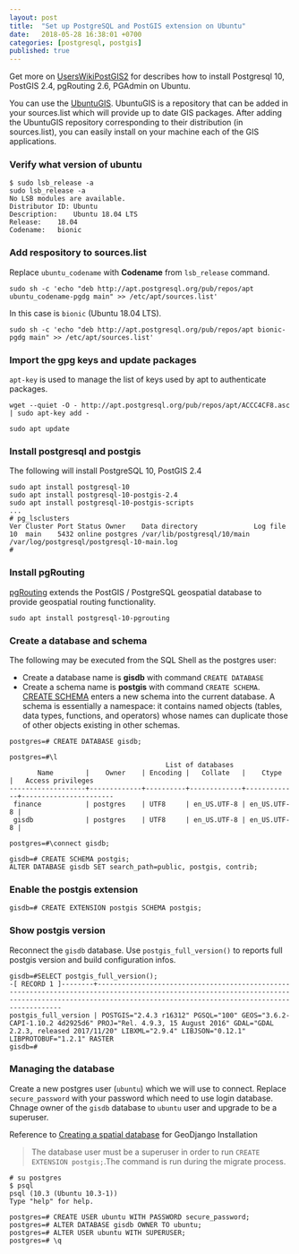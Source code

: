```yaml
---
layout: post
title:  "Set up PostgreSQL and PostGIS extension on Ubuntu"
date:   2018-05-28 16:38:01 +0700
categories: [postgresql, postgis]
published: true
---
```

Get more on [UsersWikiPostGIS2](https://trac.osgeo.org/postgis/wiki/UsersWikiPostGIS24UbuntuPGSQL10Apt)
for describes how to install Postgresql 10, PostGIS 2.4, pgRouting 2.6, PGAdmin on Ubuntu.

You can use the [UbuntuGIS](https://wiki.ubuntu.com/UbuntuGIS). UbuntuGIS is a repository
that can be added in your sources.list which will provide up to date GIS packages.
After adding the UbuntuGIS repository corresponding to their distribution (in sources.list),
you can easily install on your machine each of the GIS applications.

### Verify what version of ubuntu
```
$ sudo lsb_release -a
sudo lsb_release -a
No LSB modules are available.
Distributor ID:	Ubuntu
Description:	Ubuntu 18.04 LTS
Release:	18.04
Codename:	bionic
```
### Add respository to sources.list
Replace `ubuntu_codename` with **Codename** from `lsb_release` command.
```
sudo sh -c 'echo "deb http://apt.postgresql.org/pub/repos/apt ubuntu_codename-pgdg main" >> /etc/apt/sources.list'
```

In this case is `bionic` (Ubuntu 18.04 LTS).
```
sudo sh -c 'echo "deb http://apt.postgresql.org/pub/repos/apt bionic-pgdg main" >> /etc/apt/sources.list'
```

### Import the gpg keys and update packages
`apt-key` is used to manage the list of keys used by apt to authenticate packages.
```
wget --quiet -O - http://apt.postgresql.org/pub/repos/apt/ACCC4CF8.asc | sudo apt-key add -

sudo apt update
```

### Install postgresql and postgis
The following will install PostgreSQL 10, PostGIS 2.4

```
sudo apt install postgresql-10
sudo apt install postgresql-10-postgis-2.4
sudo apt install postgresql-10-postgis-scripts
...
# pg_lsclusters
Ver Cluster Port Status Owner    Data directory              Log file
10  main    5432 online postgres /var/lib/postgresql/10/main /var/log/postgresql/postgresql-10-main.log
#
```

### Install pgRouting
[pgRouting](https://pgrouting.org/) extends the PostGIS / PostgreSQL geospatial database to provide geospatial routing functionality.
```
sudo apt install postgresql-10-pgrouting
```

### Create a database and schema
The following may be executed from the SQL Shell as the postgres user:
* Create a database name is **gisdb** with command `CREATE DATABASE`
* Create a schema name is **postgis** with command `CREATE SCHEMA`.
[CREATE SCHEMA](https://www.postgresql.org/docs/10/static/sql-createschema.html) enters a new schema into the current database. A schema is essentially a namespace: it contains named objects (tables, data types, functions, and operators) whose names can duplicate those of other objects existing in other schemas.

```
postgres=# CREATE DATABASE gisdb;

postgres=#\l
                                       List of databases
       Name        |    Owner    | Encoding |   Collate   |    Ctype    |   Access privileges   
-------------------+-------------+----------+-------------+-------------+-----------------------
 finance           | postgres    | UTF8     | en_US.UTF-8 | en_US.UTF-8 |
 gisdb             | postgres    | UTF8     | en_US.UTF-8 | en_US.UTF-8 |

postgres=#\connect gisdb;

gisdb=# CREATE SCHEMA postgis;
ALTER DATABASE gisdb SET search_path=public, postgis, contrib;
```

### Enable the postgis extension
```
gisdb=# CREATE EXTENSION postgis SCHEMA postgis;
```

### Show postgis version
Reconnect the `gisdb` database. Use `postgis_full_version()` to reports full postgis version and build configuration infos.
```
gisdb=#SELECT postgis_full_version();
-[ RECORD 1 ]--------+---------------------------------------------------------------------------------------------------------------------------------------------------------------------------------------------------------
postgis_full_version | POSTGIS="2.4.3 r16312" PGSQL="100" GEOS="3.6.2-CAPI-1.10.2 4d2925d6" PROJ="Rel. 4.9.3, 15 August 2016" GDAL="GDAL 2.2.3, released 2017/11/20" LIBXML="2.9.4" LIBJSON="0.12.1" LIBPROTOBUF="1.2.1" RASTER
gisdb=#
```

### Managing the database
Create a new postgres user (`ubuntu`) which we will use to connect. Replace `secure_password`
with your password which need to use login database. Chnage owner of the `gisdb` database to
`ubuntu` user and upgrade to be a superuser.

Reference to [Creating a spatial database](https://docs.djangoproject.com/en/2.0/ref/contrib/gis/install/postgis/) for GeoDjango Installation
> The database user must be a superuser in order to run `CREATE EXTENSION postgis;`.The command is run during the migrate process.

```
# su postgres
$ psql
psql (10.3 (Ubuntu 10.3-1))
Type "help" for help.

postgres=# CREATE USER ubuntu WITH PASSWORD secure_password;
postgres=# ALTER DATABASE gisdb OWNER TO ubuntu;
postgres=# ALTER USER ubuntu WITH SUPERUSER;
postgres=# \q
```
